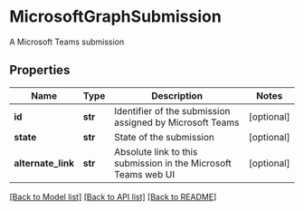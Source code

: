 # MicrosoftGraphSubmission

A Microsoft Teams submission
## Properties
Name | Type | Description | Notes
------------ | ------------- | ------------- | -------------
**id** | **str** | Identifier of the submission assigned by Microsoft Teams | [optional] 
**state** | **str** | State of the submission | [optional] 
**alternate_link** | **str** | Absolute link to this submission in the Microsoft Teams web UI | [optional] 

[[Back to Model list]](../README.md#documentation-for-models) [[Back to API list]](../README.md#documentation-for-api-endpoints) [[Back to README]](../README.md)


